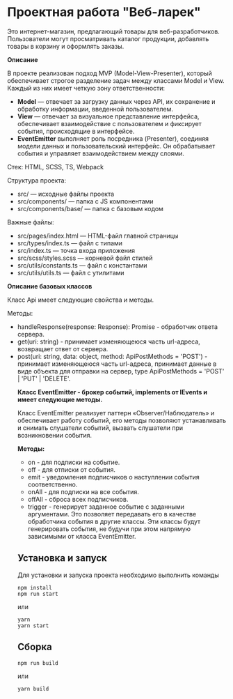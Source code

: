# Проектная работа "Веб-ларек"

Это интернет-магазин, предлагающий товары для веб-разработчиков. Пользователи могут просматривать каталог продукции, добавлять товары в корзину и оформлять заказы.  

**Описание**  

В проекте реализован подход MVP (Model-View-Presenter), который обеспечивает строгое разделение задач между классами Model и View. Каждый из них имеет четкую зону ответственности:  

- **Model** — отвечает за загрузку данных через API, их сохранение и обработку информации, введенной пользователем.  
- **View** — отвечает за визуальное представление интерфейса, обеспечивает взаимодействие с пользователем и фиксирует события, происходящие в интерфейсе.  
- **EventEmitter** выполняет роль посредника (Presenter), соединяя модели данных и пользовательский интерфейс. Он обрабатывает события и управляет взаимодействием между слоями.  

Стек: HTML, SCSS, TS, Webpack

Структура проекта:
- src/ — исходные файлы проекта
- src/components/ — папка с JS компонентами
- src/components/base/ — папка с базовым кодом

Важные файлы:
- src/pages/index.html — HTML-файл главной страницы
- src/types/index.ts — файл с типами
- src/index.ts — точка входа приложения
- src/scss/styles.scss — корневой файл стилей
- src/utils/constants.ts — файл с константами
- src/utils/utils.ts — файл с утилитами

**Описание базовых классов**

Класс Api имеет следующие свойства и методы.

Методы:

- handleResponse(response: Response): Promise<object> - обработчик ответа сервера.
- get(uri: string) - принимает изменяющеюся часть url-адреса, возвращает ответ от сервера.
- post(uri: string, data: object, method: ApiPostMethods = 'POST') - принимает изменяющеюся часть url-адреса, принимает данные в виде объекта для отправки на сервер, type ApiPostMethods = 'POST' | 'PUT' | 'DELETE'.



**Класс EventEmitter - брокер событий, implements от IEvents и имеет следующие методы.**

Класс EventEmitter реализует паттерн «Observer/Наблюдатель» и обеспечивает работу событий, его методы позволяют устанавливать и снимать слушатели событий, вызвать слушатели при возникновении события.

**Методы:**

- on - для подписки на событие.
- off - для отписки от события.
- emit - уведомления подписчиков о наступлении события соответственно.
- onAll - для подписки на все события.
- offAll - сброса всех подписчиков.
- trigger - генерирует заданное событие с заданными аргументами. Это позволяет передавать его в качестве обработчика события в другие классы. Эти классы будут генерировать события, не будучи при этом напрямую зависимыми от класса EventEmitter.
  
## Установка и запуск
Для установки и запуска проекта необходимо выполнить команды

```
npm install
npm run start
```

или

```
yarn
yarn start
```
## Сборка

```
npm run build
```

или

```
yarn build
```
